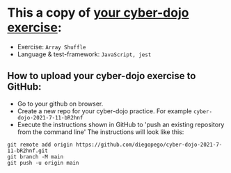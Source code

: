 # This a copy of [your cyber-dojo exercise](https://cyber-dojo.org/kata/edit/9C94bR):
- Exercise: `Array Shuffle`
- Language & test-framework: `JavaScript, jest`

## How to upload your cyber-dojo exercise to GitHub:
- Go to your github on browser.
- Create a new repo for your cyber-dojo practice. For example `cyber-dojo-2021-7-11-bR2hnf`
- Execute the instructions shown in GitHub to 'push an existing repository from the command line'
The instructions will look like this:
```
git remote add origin https://github.com/diegopego/cyber-dojo-2021-7-11-bR2hnf.git
git branch -M main
git push -u origin main
```